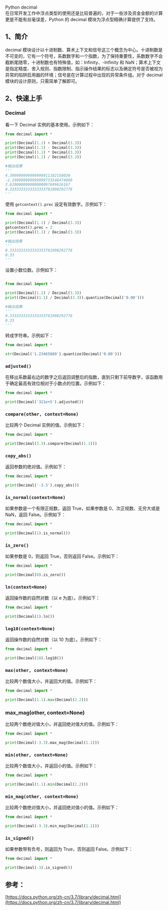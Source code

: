 Python decimal<br />在日常开发工作中浮点类型的使用还是比较普遍的，对于一些涉及资金金额的计算更是不能有丝毫误差，Python 的 decimal  模块为浮点型精确计算提供了支持。
<a name="fmjvH"></a>
## 1、简介
decimal 模块设计以十进制数、算术上下文和信号这三个概念为中心。十进制数是不可变的，它有一个符号，系数数字和一个指数，为了保持重要性，系数数字不会截断尾随零，十进制数也有特殊值，如：Infinity、-Infinity 和 NaN；算术上下文是指定精度、舍入规则、指数限制、指示操作结果的标志以及确定符号是否被视为异常的陷阱启用器的环境；信号是在计算过程中出现的异常条件组。对于 decimal 模块的设计原则，只需简单了解即可。
<a name="C3LDz"></a>
## 2、快速上手
<a name="fG2MI"></a>
### Decimal
看一下 Decimal 实例的基本使用。示例如下：
```python
from decimal import *

print(Decimal(1.1) + Decimal(3.3))
print(Decimal(1.1) - Decimal(3.3))
print(Decimal(1.1) * Decimal(3.3))
print(Decimal(1.1) / Decimal(3.3))

#输出结果
'''
4.399999999999999911182158030
-2.199999999999999733546474090
3.630000000000000097699626167
0.3333333333333333781908292778
'''
```
使用 `getcontext().prec` 设定有效数字。示例如下：
```python
from decimal import *

print(Decimal(1.1) / Decimal(3.3))
getcontext().prec = 2
print(Decimal(1.1) / Decimal(3.3))

#输出结果
'''
0.3333333333333333781908292778
0.33
'''
```
设置小数位数。示例如下：
```python

from decimal import *

print(Decimal(1.1) / Decimal(3.3))
print((Decimal(1.1) / Decimal(3.3)).quantize(Decimal('0.00')))

#输出结果
'''
0.3333333333333333781908292778
0.33
'''
```
转成字符串。示例如下：
```python
from decimal import *

str(Decimal('1.23465689').quantize(Decimal('0.00')))
```
<a name="cjAZV"></a>
### `adjusted()`
在移出系数最右边的数字之后返回调整后的指数，直到只剩下前导数字，该函数用于确定最高有效位相对于小数点的位置。示例如下：
```python
from decimal import *

print(Decimal('321e+5').adjusted())
```
<a name="Em90d"></a>
### `compare(other, context=None)`
比较两个 Decimal 实例的值。示例如下：
```python
from decimal import *

print(Decimal(3.3).compare(Decimal(1.1)))
```
<a name="gRRep"></a>
### `copy_abs()`
返回参数的绝对值。示例如下：
```python
from decimal import *

print(Decimal('-3.3').copy_abs())
```
<a name="XFADH"></a>
### `is_normal(context=None)`
如果参数是一个有限正规数，返回 True，如果参数是 0、次正规数、无穷大或是 NaN，返回 False。示例如下：
```python
from decimal import *

print(Decimal(1).is_normal())
```
<a name="IkZq8"></a>
### `is_zero()`
如果参数是 0，则返回 True，否则返回 False。示例如下：
```python
from decimal import *

print(Decimal(0).is_zero())
```
<a name="ff9gx"></a>
### `ln(context=None)`
返回操作数的自然对数（以 e 为底）。示例如下：
```python
from decimal import *

print(Decimal(1).ln())
```
<a name="qsjgD"></a>
### `log10(context=None)`
返回操作数的自然对数（以 10 为底）。示例如下：
```python
from decimal import *

print(Decimal(10).log10())
```
<a name="WLLkk"></a>
### `max(other, context=None)`
比较两个数值大小，并返回大的值。示例如下：
```python
from decimal import *

print(Decimal(1.1).max(Decimal(2.2)))
```
<a name="OQRUE"></a>
### max_mag(other, context=None)
比较两个数绝对值大小，并返回绝对值大的值。示例如下：
```python
from decimal import *

print(Decimal(-3.3).max_mag(Decimal(1.1)))
```
<a name="GYTsh"></a>
### `min(other, context=None)`
比较两个数值大小，并返回小的值。示例如下：
```python
from decimal import *

print(Decimal(1.1).min(Decimal(2.2)))
```
<a name="O3Ft5"></a>
### `min_mag(other, context=None)`
比较两个数绝对值大小，并返回绝对值小的值。示例如下：
```python
from decimal import *

print(Decimal(-3.3).min_mag(Decimal(1.1)))
```
<a name="hnsiX"></a>
### `is_signed()`
如果参数带有负号，则返回为 True，否则返回 False。示例如下：
```python
from decimal import *

print(Decimal(-3).is_signed())
```
<a name="W0LsX"></a>
## 参考：
[https://docs.python.org/zh-cn/3.7/library/decimal.html](https://docs.python.org/zh-cn/3.7/library/decimal.html)
